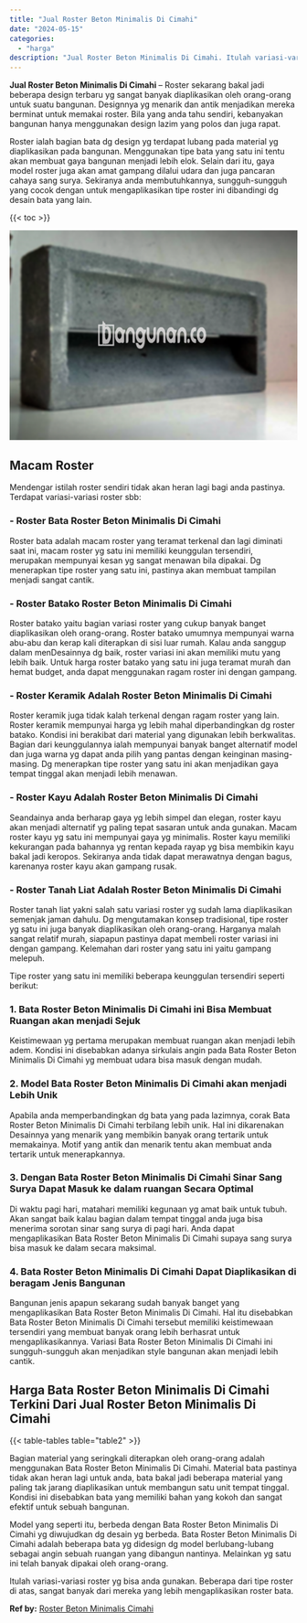 ```yaml
---
title: "Jual Roster Beton Minimalis Di Cimahi"
date: "2024-05-15"
categories: 
  - "harga"
description: "Jual Roster Beton Minimalis Di Cimahi. Itulah variasi-variasi roster yg bisa anda gunakan. Beberapa dari tipe roster di atas, sangat banyak dari mereka yang..."
---
```


**Jual Roster Beton Minimalis Di Cimahi** – Roster sekarang bakal jadi beberapa design terbaru yg sangat banyak diaplikasikan oleh orang-orang untuk suatu bangunan. Designnya yg menarik dan antik menjadikan mereka berminat untuk memakai roster. Bila yang anda tahu sendiri, kebanyakan bangunan hanya menggunakan design lazim yang polos dan juga rapat.

Roster ialah bagian bata dg design yg terdapat lubang pada material yg diaplikasikan pada bangunan. Menggunakan tipe bata yang satu ini tentu akan membuat gaya bangunan menjadi lebih elok. Selain dari itu, gaya model roster juga akan amat gampang dilalui udara dan juga pancaran cahaya sang surya. Sekiranya anda membutuhkannya, sungguh-sungguh yang cocok dengan untuk mengaplikasikan tipe roster ini dibandingi dg desain bata yang lain.

{{< toc >}}

![Jual Roster Beton Minimalis Di Cimahi](/images/bata-roster-minimalis-17.png)

## Macam Roster

Mendengar istilah roster sendiri tidak akan heran lagi bagi anda pastinya. Terdapat variasi-variasi roster sbb:

### \- Roster Bata Roster Beton Minimalis Di Cimahi

Roster bata adalah macam roster yang teramat terkenal dan lagi diminati saat ini, macam roster yg satu ini memiliki keunggulan tersendiri, merupakan mempunyai kesan yg sangat menawan bila dipakai. Dg menerapkan tipe roster yang satu ini, pastinya akan membuat tampilan menjadi sangat cantik.

### \- Roster Batako Roster Beton Minimalis Di Cimahi

Roster batako yaitu bagian variasi roster yang cukup banyak banget diaplikasikan oleh orang-orang. Roster batako umumnya mempunyai warna abu-abu dan kerap kali diterapkan di sisi luar rumah. Kalau anda sanggup dalam menDesainnya dg baik, roster variasi ini akan memiliki mutu yang lebih baik. Untuk harga roster batako yang satu ini juga teramat murah dan hemat budget, anda dapat menggunakan ragam roster ini dengan gampang.

### \- Roster Keramik Adalah Roster Beton Minimalis Di Cimahi

Roster keramik juga tidak kalah terkenal dengan ragam roster yang lain. Roster keramik mempunyai harga yg lebih mahal diperbandingkan dg roster batako. Kondisi ini berakibat dari material yang digunakan lebih berkwalitas. Bagian dari keunggulannya ialah mempunyai banyak banget alternatif model dan juga warna yg dapat anda pilih yang pantas dengan keinginan masing-masing. Dg menerapkan tipe roster yang satu ini akan menjadikan gaya tempat tinggal akan menjadi lebih menawan.

### \- Roster Kayu Adalah Roster Beton Minimalis Di Cimahi

Seandainya anda berharap gaya yg lebih simpel dan elegan, roster kayu akan menjadi alternatif yg paling tepat sasaran untuk anda gunakan. Macam roster kayu yg satu ini mempunyai gaya yg minimalis. Roster kayu memiliki kekurangan pada bahannya yg rentan kepada rayap yg bisa membikin kayu bakal jadi keropos. Sekiranya anda tidak dapat merawatnya dengan bagus, karenanya roster kayu akan gampang rusak.

### \- Roster Tanah Liat Adalah Roster Beton Minimalis Di Cimahi

Roster tanah liat yakni salah satu variasi roster yg sudah lama diaplikasikan semenjak jaman dahulu. Dg mengutamakan konsep tradisional, tipe roster yg satu ini juga banyak diaplikasikan oleh orang-orang. Harganya malah sangat relatif murah, siapapun pastinya dapat membeli roster variasi ini dengan gampang. Kelemahan dari roster yang satu ini yaitu gampang melepuh.

Tipe roster yang satu ini memiliki beberapa keunggulan tersendiri seperti berikut:

### 1\. Bata Roster Beton Minimalis Di Cimahi ini Bisa Membuat Ruangan akan menjadi Sejuk

Keistimewaan yg pertama merupakan membuat ruangan akan menjadi lebih adem. Kondisi ini disebabkan adanya sirkulais angin pada Bata Roster Beton Minimalis Di Cimahi yg membuat udara bisa masuk dengan mudah.

### 2\. Model Bata Roster Beton Minimalis Di Cimahi akan menjadi Lebih Unik

Apabila anda memperbandingkan dg bata yang pada lazimnya, corak Bata Roster Beton Minimalis Di Cimahi terbilang lebih unik. Hal ini dikarenakan Desainnya yang menarik yang membikin banyak orang tertarik untuk memakainya. Motif yang antik dan menarik tentu akan membuat anda tertarik untuk menerapkannya.

### 3\. Dengan Bata Roster Beton Minimalis Di Cimahi Sinar Sang Surya Dapat Masuk ke dalam ruangan Secara Optimal

Di waktu pagi hari, matahari memiliki kegunaan yg amat baik untuk tubuh. Akan sangat baik kalau bagian dalam tempat tinggal anda juga bisa menerima sorotan sinar sang surya di pagi hari. Anda dapat mengaplikasikan Bata Roster Beton Minimalis Di Cimahi supaya sang surya bisa masuk ke dalam secara maksimal.

### 4\. Bata Roster Beton Minimalis Di Cimahi Dapat Diaplikasikan di beragam Jenis Bangunan

Bangunan jenis apapun sekarang sudah banyak banget yang mengaplikasikan Bata Roster Beton Minimalis Di Cimahi. Hal itu disebabkan Bata Roster Beton Minimalis Di Cimahi tersebut memiliki keistimewaan tersendiri yang membuat banyak orang lebih berhasrat untuk mengaplikasikannya. Variasi Bata Roster Beton Minimalis Di Cimahi ini sungguh-sungguh akan menjadikan style bangunan akan menjadi lebih cantik.

## Harga Bata Roster Beton Minimalis Di Cimahi Terkini Dari Jual Roster Beton Minimalis Di Cimahi

{{< table-tables table="table2" >}}

Bagian material yang seringkali diterapkan oleh orang-orang adalah menggunakan Bata Roster Beton Minimalis Di Cimahi. Material bata pastinya tidak akan heran lagi untuk anda, bata bakal jadi beberapa material yang paling tak jarang diaplikasikan untuk membangun satu unit tempat tinggal. Kondisi ini disebabkan bata yang memiliki bahan yang kokoh dan sangat efektif untuk sebuah bangunan.

Model yang seperti itu, berbeda dengan Bata Roster Beton Minimalis Di Cimahi yg diwujudkan dg desain yg berbeda. Bata Roster Beton Minimalis Di Cimahi adalah beberapa bata yg didesign dg model berlubang-lubang sebagai angin sebuah ruangan yang dibangun nantinya. Melainkan yg satu ini telah banyak dipakai oleh orang-orang.

Itulah variasi-variasi roster yg bisa anda gunakan. Beberapa dari tipe roster di atas, sangat banyak dari mereka yang lebih mengaplikasikan roster bata.

**Ref by:** [Roster Beton Minimalis Cimahi](https://id.wikipedia.org/wiki/Roster)
